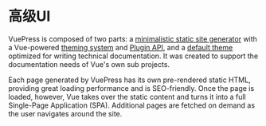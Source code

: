 # 高级UI

VuePress is composed of two parts:
a [minimalistic static site generator](https://github.com/vuejs/vuepress/tree/master/packages/%40vuepress/core) with a
Vue-powered [theming system](https://v1.vuepress.vuejs.org/theme/)
and [Plugin API](https://v1.vuepress.vuejs.org/plugin/), and
a [default theme](https://v1.vuepress.vuejs.org/theme/default-theme-config.html) optimized for writing technical
documentation. It was created to support the documentation needs of Vue's own sub projects.

Each page generated by VuePress has its own pre-rendered static HTML, providing great loading performance and is
SEO-friendly. Once the page is loaded, however, Vue takes over the static content and turns it into a full Single-Page
Application (SPA). Additional pages are fetched on demand as the user navigates around the site.
